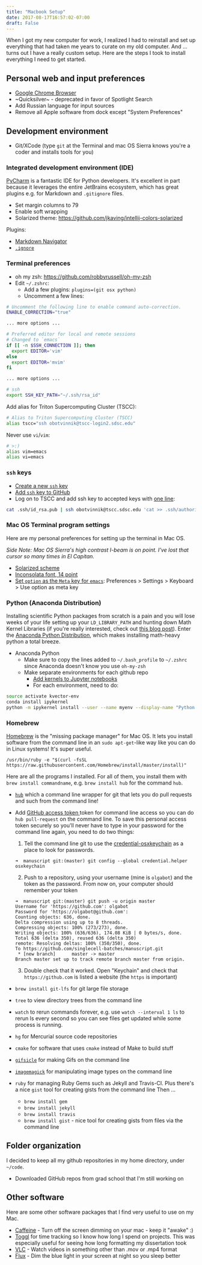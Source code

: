 ```yaml
---
title: "Macbook Setup"
date: 2017-08-17T16:57:02-07:00
draft: False
---
```


When I got my new computer for work, I realized I had to reinstall and set up
everything that had taken me years to curate on my old computer. And ... turns
out I have a really custom setup. Here are the steps I took to install
everything I need to get started.

## Personal web and input preferences

- [Google Chrome Browser](https://www.google.com/chrome/browser/desktop/index.html)
- ~Quicksilver~ - deprecated in favor of Spotlight Search
- Add Russian language for input sources
- Remove all Apple software from dock except "System Preferences"

## Development environment

- Git/XCode (type `git` at the Terminal and mac OS Sierra knows you're a coder
  and installs tools for you)

### Integrated development environment (IDE)

[PyCharm](https://www.jetbrains.com/pycharm/) is a fantastic IDE for Python
developers. It's excellent in part because it leverages the entire JetBrains
ecosystem, which has great plugins e.g. for Markdown and `.gitignore` files.

- Set margin columns to 79
- Enable soft wrapping
- Solarized theme: https://github.com/jkaving/intellij-colors-solarized

Plugins:

- [Markdown Navigator](https://vladsch.com/product/markdown-navigator)
- [`.ignore`](https://plugins.jetbrains.com/plugin/7495--ignore)


### Terminal preferences

- oh my zsh: https://github.com/robbyrussell/oh-my-zsh
- Edit `~/.zshrc`:
  - Add a few plugins: `plugins=(git osx python)`
  - Uncomment a few lines:
```bash
# Uncomment the following line to enable command auto-correction.
ENABLE_CORRECTION="true"

... more options ...

# Preferred editor for local and remote sessions
# Changed to `emacs`
if [[ -n $SSH_CONNECTION ]]; then
  export EDITOR='vim'
else
  export EDITOR='mvim'
fi

... more options ...

# ssh
export SSH_KEY_PATH="~/.ssh/rsa_id" 
```

Add alias for Triton Supercomputing Cluster (TSCC):

```bash
# Alias to Triton Supercomputing Cluster (TSCC)
alias tscc="ssh obotvinnik@tscc-login2.sdsc.edu"
```

Never use `vi`/`vim`:

```bash
# >:)
alias vim=emacs
alias vi=emacs
```

### `ssh` keys

- [Create a new `ssh` key](https://help.github.com/articles/generating-a-new-ssh-key-and-adding-it-to-the-ssh-agent/)
- [Add `ssh` key to GitHub](https://help.github.com/articles/adding-a-new-ssh-key-to-your-github-account/)
- Log on to TSCC and add ssh key to accepted keys with
[one line](http://www.linuxproblem.org/art_9.html):

```bash
cat .ssh/id_rsa.pub | ssh obotvinnik@tscc.sdsc.edu 'cat >> .ssh/authorized_keys'
```

### Mac OS Terminal program settings
Here are my personal preferences for setting up the terminal in Mac OS.

*Side
Note: Mac OS Sierra's high contrast I-beam is on point. I've lost that cursor
so many times in El Capitan.*

- [Solarized scheme](https://github.com/tomislav/osx-terminal.app-colors-solarized)
- [Inconsolata font, 14 point](https://fonts.google.com/specimen/Inconsolata)
- [Set `option` as the `Meta` key for `emacs`](https://www.emacswiki.org/emacs/EmacsForMacOS#toc21): Preferences > Settings > Keyboard > Use option as meta key

### Python (Anaconda Distribution)

Installing scientific Python packages from scratch is a pain and you will lose
weeks of your life setting up your `LD_LIBRARY_PATH` and hunting down Math
Kernel Libraries (if you're really interested, check out
[this blog post](http://alexsavio.github.io/numpy_scipy_mkl.html)). Enter the
[Anaconda Python Distribution](https://www.continuum.io/downloads), which makes
installing math-heavy python a total breeze.

- Anaconda Python
  - Make sure to copy the lines added to `~/.bash_profile` to `~/.zshrc` since Anaconda doesn't know you use `oh-my-zsh`
  - Make separate environments for each github repo
    - [Add kernels to Jupyter notebooks](https://ipython.readthedocs.io/en/latest/install/kernel_install.html)
    - For each environment, need to do:
```bash
source activate kvector-env
conda install ipykernel
python -m ipykernel install --user --name myenv --display-name "Python 3.6 (kvector-env)"
```
### Homebrew

[Homebrew](https://brew.sh/) is the "missing package manager" for Mac OS. It
lets you install software from the command line in an `sudo apt-get`-like way
like you can do in Linux systems! It's super useful.

```
/usr/bin/ruby -e "$(curl -fsSL https://raw.githubusercontent.com/Homebrew/install/master/install)"
```

Here are all the programs I installed. For all of them, you install them with
`brew install commandname`, e.g. `brew install hub` for the command `hub`.

- [`hub`](https://hub.github.com/) which a command line wrapper for git that
  lets you do pull requests and such from the command line!
- Add
  [GitHub access token ](https://help.github.com/articles/creating-a-personal-access-token-for-the-command-line/)token
  for command line access so you can do `hub pull-request` on the command line.
  To save this personal access token securely so you'll never have to type in
  your password for the command line again, you need to do two things:

  1. Tell the command line git to use the
  [credential-osxkeychain](https://help.github.com/articles/caching-your-github-password-in-git/)
  as a place to look for passwords.

  ```
  ➜  manuscript git:(master) git config --global credential.helper osxkeychain
  ```

  2. Push to a repository, using your username (mine is `olgabot`) and the
  token as the password. From now on, your computer should remember your token

    ```
    ➜  manuscript git:(master) git push -u origin master
    Username for 'https://github.com': olgabot
    Password for 'https://olgabot@github.com': 
    Counting objects: 636, done.
    Delta compression using up to 8 threads.
    Compressing objects: 100% (273/273), done.
    Writing objects: 100% (636/636), 174.08 KiB | 0 bytes/s, done.
    Total 636 (delta 350), reused 636 (delta 350)
    remote: Resolving deltas: 100% (350/350), done.
    To https://github.com/singlecell-batches/manuscript.git
     * [new branch]      master -> master
    Branch master set up to track remote branch master from origin.
    ```

  3. Double check that it worked. Open "Keychain" and check that
  `https://github.com` is listed a website (the `https` is important)

- `brew install git-lfs` for git large file storage
- `tree` to view directory trees from the command line
- `watch` to rerun commands forever, e.g. use `watch --interval 1 ls` to
rerun ls every second so you can see files get updated while some process
is running.
- `hg` for Mercurial source code repositories
- `cmake` for software that uses `cmake` instead of Make to build stuff
- [`gifsicle`](https://www.lcdf.org/gifsicle/) for making Gifs on the command line
- [`imagemagick`](https://www.imagemagick.org/script/index.php) for
manipulating image types on the command line
- `ruby` for managing Ruby Gems such as Jekyll and Travis-CI. Plus there's a
  nice `gist` tool for creating gists from the command line Then ...
    - `brew install gem`
    - `brew install jekyll`
    - `brew install travis`
  - `brew install gist` - nice tool for creating gists from files via the
    command line

## Folder organization

I decided to keep all my github repositories in my home directory, under `~/code`.

- Downloaded GitHub repos from grad school that I'm still working on

## Other software
Here are some other software packages that I find very useful to use on my Mac.

- [Caffeine](http://lightheadsw.com/caffeine/) - Turn off the screen dimming on
  your mac - keep it "awake" :)
- [Toggl](https://www.toggl.com) for time tracking so I know how long I spend on projects. This was especially useful for seeing how long formatting my dissertation took
- [VLC](http://www.videolan.org/vlc/index.html) - Watch videos in something
  other than .mov or .mp4 format
- [Flux](https://justgetflux.com/) - Dim the blue light in your screen at night
  so you sleep better